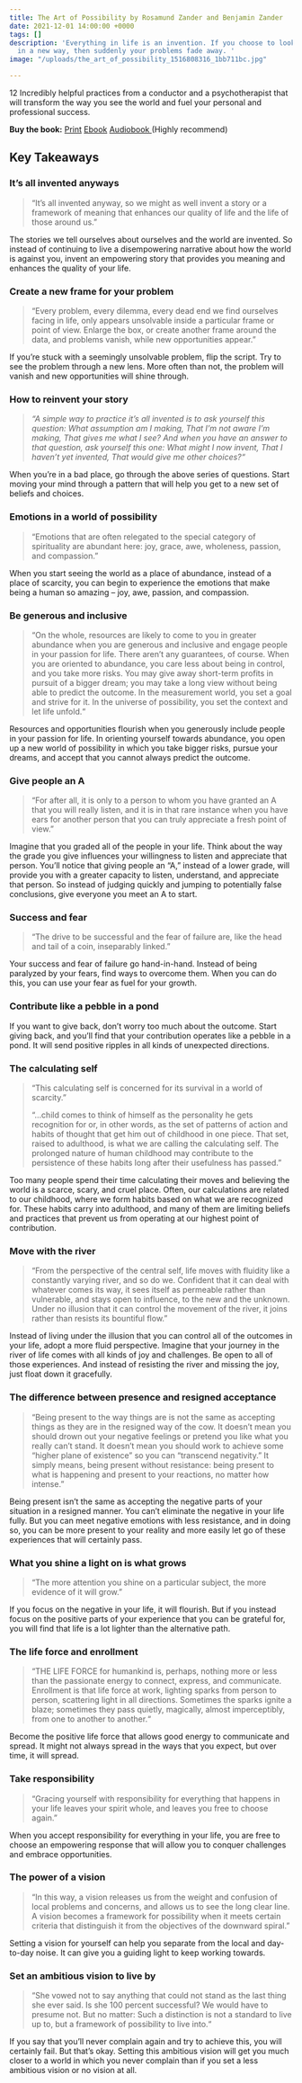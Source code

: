 ```yaml
---
title: The Art of Possibility by Rosamund Zander and Benjamin Zander
date: 2021-12-01 14:00:00 +0000
tags: []
description: 'Everything in life is an invention. If you choose to look at your life
  in a new way, then suddenly your problems fade away. '
image: "/uploads/the_art_of_possibility_1516808316_1bb711bc.jpg"

---
```

12 Incredibly helpful practices from a conductor and a psychotherapist that will transform the way you see the world and fuel your personal and professional success.

**Buy the book:** [Print](https://jamesclear.com/book/the-art-of-possibility) [Ebook](https://jamesclear.com/ebook/the-art-of-possibility) [Audiobook ](https://jamesclear.com/audiobook/the-art-of-possibility)(Highly recommend)

## Key Takeaways

### It’s all invented anyways

> “It’s all invented anyway, so we might as well invent a story or a framework of meaning that enhances our quality of life and the life of those around us.”

The stories we tell ourselves about ourselves and the world are invented. So instead of continuing to live a disempowering narrative about how the world is against you, invent an empowering story that provides you meaning and enhances the quality of your life.

### Create a new frame for your problem

> “Every problem, every dilemma, every dead end we find ourselves facing in life, only appears unsolvable inside a particular frame or point of view. Enlarge the box, or create another frame around the data, and problems vanish, while new opportunities appear.”

If you’re stuck with a seemingly unsolvable problem, flip the script. Try to see the problem through a new lens. More often than not, the problem will vanish and new opportunities will shine through.

### How to reinvent your story

> _“A simple way to practice it’s all invented is to ask yourself this question: What assumption am I making, That I’m not aware I’m making, That gives me what I see? And when you have an answer to that question, ask yourself this one: What might I now invent, That I haven’t yet invented, That would give me other choices?“_

When you’re in a bad place, go through the above series of questions. Start moving your mind through a pattern that will help you get to a new set of beliefs and choices.

### Emotions in a world of possibility

> “Emotions that are often relegated to the special category of spirituality are abundant here: joy, grace, awe, wholeness, passion, and compassion.”

When you start seeing the world as a place of abundance, instead of a place of scarcity, you can begin to experience the emotions that make being a human so amazing – joy, awe, passion, and compassion.

### Be generous and inclusive

> “On the whole, resources are likely to come to you in greater abundance when you are generous and inclusive and engage people in your passion for life. There aren’t any guarantees, of course. When you are oriented to abundance, you care less about being in control, and you take more risks. You may give away short-term profits in pursuit of a bigger dream; you may take a long view without being able to predict the outcome. In the measurement world, you set a goal and strive for it. In the universe of possibility, you set the context and let life unfold.“

Resources and opportunities flourish when you generously include people in your passion for life. In orienting yourself towards abundance, you open up a new world of possibility in which you take bigger risks, pursue your dreams, and accept that you cannot always predict the outcome.

### Give people an A

> “For after all, it is only to a person to whom you have granted an A that you will really listen, and it is in that rare instance when you have ears for another person that you can truly appreciate a fresh point of view.”

Imagine that you graded all of the people in your life. Think about the way the grade you give influences your willingness to listen and appreciate that person. You’ll notice that giving people an “A,” instead of a lower grade, will provide you with a greater capacity to listen, understand, and appreciate that person. So instead of judging quickly and jumping to potentially false conclusions, give everyone you meet an A to start.

### Success and fear

> “The drive to be successful and the fear of failure are, like the head and tail of a coin, inseparably linked.”

Your success and fear of failure go hand-in-hand. Instead of being paralyzed by your fears, find ways to overcome them. When you can do this, you can use your fear as fuel for your growth.

### Contribute like a pebble in a pond

If you want to give back, don’t worry too much about the outcome. Start giving back, and you’ll find that your contribution operates like a pebble in a pond. It will send positive ripples in all kinds of unexpected directions.

### The calculating self

> “This calculating self is concerned for its survival in a world of scarcity.”
>
> “…child comes to think of himself as the personality he gets recognition for or, in other words, as the set of patterns of action and habits of thought that get him out of childhood in one piece. That set, raised to adulthood, is what we are calling the calculating self. The prolonged nature of human childhood may contribute to the persistence of these habits long after their usefulness has passed.”

Too many people spend their time calculating their moves and believing the world is a scarce, scary, and cruel place. Often, our calculations are related to our childhood, where we form habits based on what we are recognized for. These habits carry into adulthood, and many of them are limiting beliefs and practices that prevent us from operating at our highest point of contribution.

### Move with the river

> “From the perspective of the central self, life moves with fluidity like a constantly varying river, and so do we. Confident that it can deal with whatever comes its way, it sees itself as permeable rather than vulnerable, and stays open to influence, to the new and the unknown. Under no illusion that it can control the movement of the river, it joins rather than resists its bountiful flow.”

Instead of living under the illusion that you can control all of the outcomes in your life, adopt a more fluid perspective. Imagine that your journey in the river of life comes with all kinds of joy and challenges. Be open to all of those experiences. And instead of resisting the river and missing the joy, just float down it gracefully.

### The difference between presence and resigned acceptance

> “Being present to the way things are is not the same as accepting things as they are in the resigned way of the cow. It doesn’t mean you should drown out your negative feelings or pretend you like what you really can’t stand. It doesn’t mean you should work to achieve some “higher plane of existence” so you can “transcend negativity.” It simply means, being present without resistance: being present to what is happening and present to your reactions, no matter how intense.”

Being present isn’t the same as accepting the negative parts of your situation in a resigned manner. You can’t eliminate the negative in your life fully. But you can meet negative emotions with less resistance, and in doing so, you can be more present to your reality and more easily let go of these experiences that will certainly pass.

### What you shine a light on is what grows

> “The more attention you shine on a particular subject, the more evidence of it will grow.”

If you focus on the negative in your life, it will flourish. But if you instead focus on the positive parts of your experience that you can be grateful for, you will find that life is a lot lighter than the alternative path.

### The life force and enrollment

> “THE LIFE FORCE for humankind is, perhaps, nothing more or less than the passionate energy to connect, express, and communicate. Enrollment is that life force at work, lighting sparks from person to person, scattering light in all directions. Sometimes the sparks ignite a blaze; sometimes they pass quietly, magically, almost imperceptibly, from one to another to another.“

Become the positive life force that allows good energy to communicate and spread. It might not always spread in the ways that you expect, but over time, it will spread.

### Take responsibility

> “Gracing yourself with responsibility for everything that happens in your life leaves your spirit whole, and leaves you free to choose again.”

When you accept responsibility for everything in your life, you are free to choose an empowering response that will allow you to conquer challenges and embrace opportunities.

### The power of a vision

> “In this way, a vision releases us from the weight and confusion of local problems and concerns, and allows us to see the long clear line. A vision becomes a framework for possibility when it meets certain criteria that distinguish it from the objectives of the downward spiral.”

Setting a vision for yourself can help you separate from the local and day-to-day noise. It can give you a guiding light to keep working towards.

### Set an ambitious vision to live by

> “She vowed not to say anything that could not stand as the last thing she ever said. Is she 100 percent successful? We would have to presume not. But no matter: Such a distinction is not a standard to live up to, but a framework of possibility to live into.“

If you say that you’ll never complain again and try to achieve this, you will certainly fail. But that’s okay. Setting this ambitious vision will get you much closer to a world in which you never complain than if you set a less ambitious vision or no vision at all.
